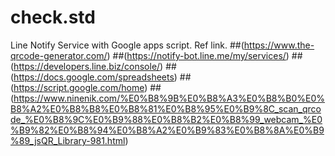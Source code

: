 # check.std
Line Notify Service with Google apps script.
Ref link.
##(https://www.the-qrcode-generator.com/)
##(https://notify-bot.line.me/my/services/)
##(https://developers.line.biz/console/)
##(https://docs.google.com/spreadsheets)
##(https://script.google.com/home)
##(https://www.ninenik.com/%E0%B8%9B%E0%B8%A3%E0%B8%B0%E0%B8%A2%E0%B8%B8%E0%B8%81%E0%B8%95%E0%B9%8C_scan_qrcode_%E0%B8%9C%E0%B9%88%E0%B8%B2%E0%B8%99_webcam_%E0%B9%82%E0%B8%94%E0%B8%A2%E0%B9%83%E0%B8%8A%E0%B9%89_jsQR_Library-981.html)

